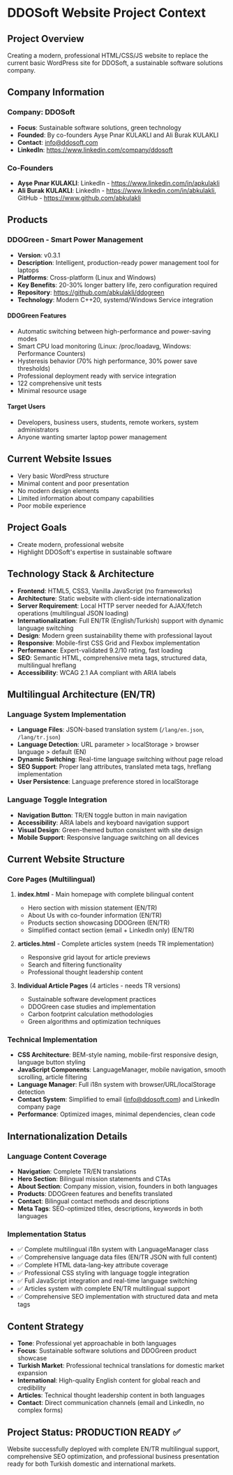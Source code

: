 # DDOSoft Website Project Context

## Project Overview
Creating a modern, professional HTML/CSS/JS website to replace the current basic WordPress site for DDOSoft, a sustainable software solutions company.

## Company Information

### Company: DDOSoft
- **Focus**: Sustainable software solutions, green technology
- **Founded**: By co-founders Ayşe Pınar KULAKLI and Ali Burak KULAKLI
- **Contact**: info@ddosoft.com
- **LinkedIn**: https://www.linkedin.com/company/ddosoft

### Co-Founders
- **Ayşe Pınar KULAKLI**: LinkedIn - https://www.linkedin.com/in/apkulakli
- **Ali Burak KULAKLI**: LinkedIn - https://www.linkedin.com/in/abkulakli, GitHub - https://www.github.com/abkulakli

## Products

### DDOGreen - Smart Power Management
- **Version**: v0.3.1
- **Description**: Intelligent, production-ready power management tool for laptops
- **Platforms**: Cross-platform (Linux and Windows)
- **Key Benefits**: 20-30% longer battery life, zero configuration required
- **Repository**: https://github.com/abkulakli/ddogreen
- **Technology**: Modern C++20, systemd/Windows Service integration

#### DDOGreen Features
- Automatic switching between high-performance and power-saving modes
- Smart CPU load monitoring (Linux: /proc/loadavg, Windows: Performance Counters)
- Hysteresis behavior (70% high performance, 30% power save thresholds)
- Professional deployment ready with service integration
- 122 comprehensive unit tests
- Minimal resource usage

#### Target Users
- Developers, business users, students, remote workers, system administrators
- Anyone wanting smarter laptop power management

## Current Website Issues
- Very basic WordPress structure
- Minimal content and poor presentation
- No modern design elements
- Limited information about company capabilities
- Poor mobile experience

## Project Goals
- Create modern, professional website
- Highlight DDOSoft's expertise in sustainable software
## Technology Stack & Architecture
- **Frontend**: HTML5, CSS3, Vanilla JavaScript (no frameworks)
- **Architecture**: Static website with client-side internationalization
- **Server Requirement**: Local HTTP server needed for AJAX/fetch operations (multilingual JSON loading)
- **Internationalization**: Full EN/TR (English/Turkish) support with dynamic language switching
- **Design**: Modern green sustainability theme with professional layout
- **Responsive**: Mobile-first CSS Grid and Flexbox implementation
- **Performance**: Expert-validated 9.2/10 rating, fast loading
- **SEO**: Semantic HTML, comprehensive meta tags, structured data, multilingual hreflang
- **Accessibility**: WCAG 2.1 AA compliant with ARIA labels

## Multilingual Architecture (EN/TR)

### Language System Implementation
- **Language Files**: JSON-based translation system (`/lang/en.json`, `/lang/tr.json`)
- **Language Detection**: URL parameter > localStorage > browser language > default (EN)
- **Dynamic Switching**: Real-time language switching without page reload
- **SEO Support**: Proper lang attributes, translated meta tags, hreflang implementation
- **User Persistence**: Language preference stored in localStorage

### Language Toggle Integration
- **Navigation Button**: TR/EN toggle button in main navigation
- **Accessibility**: ARIA labels and keyboard navigation support
- **Visual Design**: Green-themed button consistent with site design
- **Mobile Support**: Responsive language switching on all devices

## Current Website Structure

### Core Pages (Multilingual)
1. **index.html** - Main homepage with complete bilingual content
   - Hero section with mission statement (EN/TR)
   - About Us with co-founder information (EN/TR)
   - Products section showcasing DDOGreen (EN/TR)
   - Simplified contact section (email + LinkedIn only) (EN/TR)

2. **articles.html** - Complete articles system (needs TR implementation)
   - Responsive grid layout for article previews
   - Search and filtering functionality
   - Professional thought leadership content

3. **Individual Article Pages** (4 articles - needs TR versions)
   - Sustainable software development practices
   - DDOGreen case studies and implementation
   - Carbon footprint calculation methodologies
   - Green algorithms and optimization techniques

### Technical Implementation
- **CSS Architecture**: BEM-style naming, mobile-first responsive design, language button styling
- **JavaScript Components**: LanguageManager, mobile navigation, smooth scrolling, article filtering
- **Language Manager**: Full i18n system with browser/URL/localStorage detection
- **Contact System**: Simplified to email (info@ddosoft.com) and LinkedIn company page
- **Performance**: Optimized images, minimal dependencies, clean code

## Internationalization Details

### Language Content Coverage
- **Navigation**: Complete TR/EN translations
- **Hero Section**: Bilingual mission statements and CTAs
- **About Section**: Company mission, vision, founders in both languages
- **Products**: DDOGreen features and benefits translated
- **Contact**: Bilingual contact methods and descriptions
- **Meta Tags**: SEO-optimized titles, descriptions, keywords in both languages

### Implementation Status
- ✅ Complete multilingual i18n system with LanguageManager class
- ✅ Comprehensive language data files (EN/TR JSON with full content)
- ✅ Complete HTML data-lang-key attribute coverage
- ✅ Professional CSS styling with language toggle integration
- ✅ Full JavaScript integration and real-time language switching
- ✅ Articles system with complete EN/TR multilingual support
- ✅ Comprehensive SEO implementation with structured data and meta tags

## Content Strategy
- **Tone**: Professional yet approachable in both languages
- **Focus**: Sustainable software solutions and DDOGreen product showcase
- **Turkish Market**: Professional technical translations for domestic market expansion
- **International**: High-quality English content for global reach and credibility
- **Articles**: Technical thought leadership content in both languages
- **Contact**: Direct communication channels (email and LinkedIn, no complex forms)

## Project Status: PRODUCTION READY ✅
Website successfully deployed with complete EN/TR multilingual support, comprehensive SEO optimization, and professional business presentation ready for both Turkish domestic and international markets.